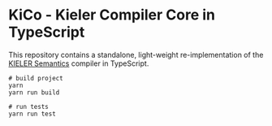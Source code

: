 # KiCo - Kieler Compiler Core in TypeScript

This repository contains a standalone, light-weight re-implementation of the [KIELER Semantics](https://github.com/kieler/semantics) compiler in TypeScript.

```shell
# build project
yarn
yarn run build

# run tests
yarn run test
```
